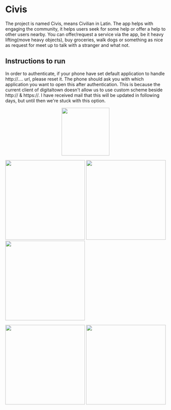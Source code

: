 # Civis
The project is named Civis, means Civilian in Latin. The app helps with engaging the community, it helps users seek for some help or offer a help to other users nearby. You can offer/request a service via the app, be it heavy lifting(move heavy objects), buy groceries, walk dogs or something as nice as request for meet up to talk with a stranger and what not.

## Instructions to run

In order to authenticate, if your phone have set default application to handle http://.... url, please reset it. The phone should ask you with which application you want to open this after authentication. This is because the current client of digitaltown doesn't allow us to use custom scheme beside http:// & https://. I have received mail that this will be updated in following days, but until then we're stuck with this option.

<p align="center"><img src="https://github.com/ditek/Civis/blob/master/app/src/main/res/mipmap-xxxhdpi/ic_launcher.png" width="150"></p> 

<img src="https://github.com/ditek/Civis/blob/master/login.png" width="250"> <img src="https://github.com/ditek/Civis/blob/master/main.png" width="250"> <img src="https://github.com/ditek/Civis/blob/master/details.png" width="250">

<img src="https://github.com/ditek/Civis/blob/master/add.png" width="250"> <img src="https://github.com/ditek/Civis/blob/master/profile.png" width="250"> 
